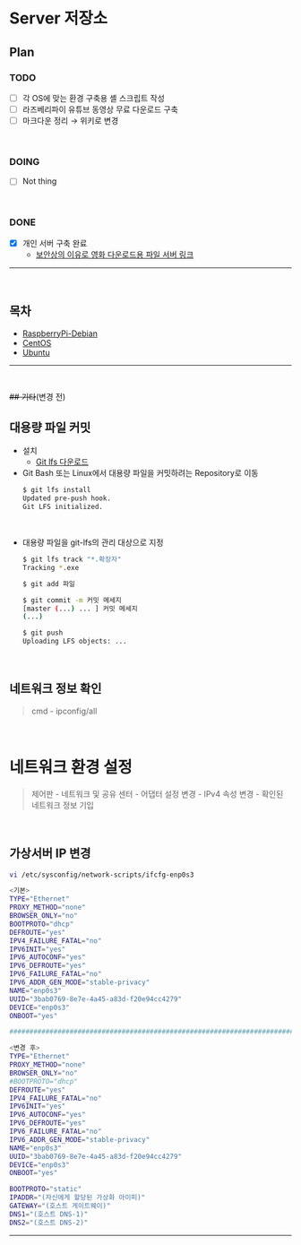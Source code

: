 # Server 저장소

## Plan
### TODO
- [ ] 각 OS에 맞는 환경 구축용 셸 스크립트 작성
- [ ] 라즈베리파이 유튜브 동영상 무료 다운로드 구축
- [ ] 마크다운 정리 → 위키로 변경

<br>

### DOING
- [ ] Not thing

<br>

### DONE
- [x] 개인 서버 구축 완료
  - [보안상의 이유로 영화 다운로드용 파일 서버 링크](ftp://101.235.203.94:20000)

<hr>
<br>

## 목차
- [RaspberryPi-Debian](debian/README.md)
- [CentOS](centos/README.md)
- [Ubuntu](ubuntu/README.md)

<hr>
<br>

~~## 기타~~(변경 전)
## 대용량 파일 커밋
- 설치
  - [Git lfs 다운로드](https://git-lfs.github.com/)
- Git Bash 또는 Linux에서 대용량 파일을 커밋하려는 Repository로 이동
  ```sh
  $ git lfs install
  Updated pre-push hook.
  Git LFS initialized.
  ```
 
<br>
  
- 대용량 파일을 git-lfs의 관리 대상으로 지정
  ```sh
  $ git lfs track "*.확장자"
  Tracking *.exe
  
  $ git add 파일
  
  $ git commit -m 커밋 메세지
  [master (...) ... ] 커밋 메세지
  (...)
  
  $ git push
  Uploading LFS objects: ...
  ```


<br>

## 네트워크 정보 확인
> cmd - ipconfig/all

<br>

# 네트워크 환경 설정
> 제어판 - 네트워크 및 공유 센터 - 어댑터 설정 변경 - IPv4 속성 변경 - 확인된 네트워크 정보 기입

<br>

## 가상서버 IP 변경
```sh
vi /etc/sysconfig/network-scripts/ifcfg-enp0s3

<기본>
TYPE="Ethernet"
PROXY_METHOD="none"
BROWSER_ONLY="no"
BOOTPROTO="dhcp"
DEFROUTE="yes"
IPV4_FAILURE_FATAL="no"
IPV6INIT="yes"
IPV6_AUTOCONF="yes"
IPV6_DEFROUTE="yes"
IPV6_FAILURE_FATAL="no"
IPV6_ADDR_GEN_MODE="stable-privacy"
NAME="enp0s3"
UUID="3bab0769-8e7e-4a45-a83d-f20e94cc4279"
DEVICE="enp0s3"
ONBOOT="yes"

#############################################################################

<변경 후>
TYPE="Ethernet"
PROXY_METHOD="none"
BROWSER_ONLY="no"
#BOOTPROTO="dhcp"
DEFROUTE="yes"
IPV4_FAILURE_FATAL="no"
IPV6INIT="yes"
IPV6_AUTOCONF="yes"
IPV6_DEFROUTE="yes"
IPV6_FAILURE_FATAL="no"
IPV6_ADDR_GEN_MODE="stable-privacy"
NAME="enp0s3"
UUID="3bab0769-8e7e-4a45-a83d-f20e94cc4279"
DEVICE="enp0s3"
ONBOOT="yes"

BOOTPROTO="static"
IPADDR="(자신에게 할당된 가상화 아이피)"
GATEWAY="(호스트 게이트웨이)"
DNS1="(호스트 DNS-1)"
DNS2="(호스트 DNS-2)"
```

<hr>
<br>